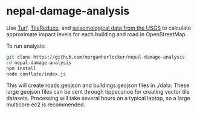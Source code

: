 # nepal-damage-analysis

Use [Turf](http://turfjs.org/), [TileReduce](https://github.com/mapbox/tile-reduce), and [seisomological data from the USGS](http://earthquake.usgs.gov/earthquakes/shakemap/global/shake/20002926/) to calculate approximate impact levels for each building and road in OpenStreetMap.

To run analysis:

```sh
git clone https://github.com/morganherlocker/nepal-damage-analysis
cd nepal-damage-analysis
npm install
node conflate/index.js
```

This will create roads.geojson and buildings.geojson files in ./data. These large geojson files can be sent through tippecanoe for creating vector tile datasets. Processing will take several hours on a typical laptop, so a large multicore ec2 is recommended.